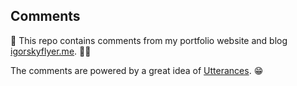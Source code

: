 ## Comments

🎰  This repo contains comments from my portfolio website and blog [igorskyflyer.me](https://igorskyflyer.me). ✍🏼  

The comments are powered by a great idea of [Utterances](https://utteranc.es/). 😁